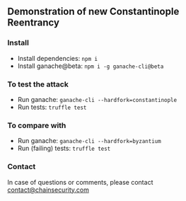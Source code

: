 ## Demonstration of new Constantinople Reentrancy

### Install

* Install dependencies: `npm i`
* Install ganache@beta: `npm i -g ganache-cli@beta`

### To test the attack

* Run ganache: `ganache-cli --hardfork=constantinople`
* Run tests: `truffle test`

### To compare with 

* Run ganache: `ganache-cli --hardfork=byzantium`
* Run (failing) tests: `truffle test`


### Contact

In case of questions or comments, please contact contact@chainsecurity.com
